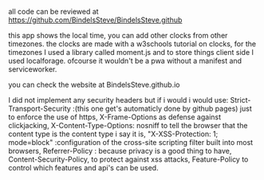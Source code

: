 all code can be reviewed at https://github.com/BindelsSteve/BindelsSteve.github

this app shows the local time, you can add other clocks from other timezones.
the clocks are made with a w3schools tutorial on clocks,
for the timezones I used a library called moment.js
and to store things client side I used localforage.
ofcourse it wouldn't be a pwa without a manifest and serviceworker.

you can check the website at BindelsSteve.github.io

I did not implement any security headers but if i would i would use:
Strict-Transport-Security :(this one get's automaticly done by github pages) just to enforce the use of https,
X-Frame-Options as defense against clickjacking,
X-Content-Type-Options: nosniff to tell the browser that the content type is the content type i say it is,
"X-XSS-Protection: 1; mode=block" :configuration of the cross-site scripting filter built into most browsers,
Referrer-Policy : because privacy is a good thing to have,
Content-Security-Policy, to protect against xss attacks,
Feature-Policy to control which features and api's can be used.